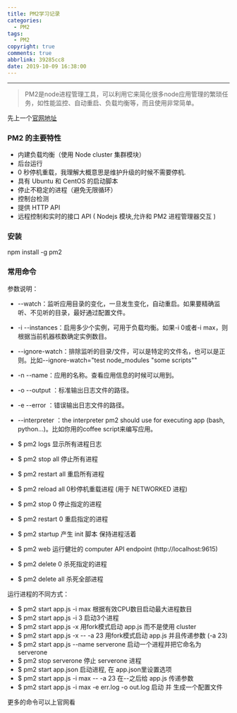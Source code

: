 ```yaml
---
title: PM2学习记录
categories:
  - PM2
tags:
  - PM2
copyright: true
comments: true
abbrlink: 39285cc8
date: 2019-10-09 16:38:00
---
```


<hr style='filter:progid:DXImageTransform.Microsoft.Glow(color=#FF0000,strength=10)' color='#FF0000' size='1' />

> PM2是node进程管理工具，可以利用它来简化很多node应用管理的繁琐任务，如性能监控、自动重启、负载均衡等，而且使用非常简单。

<!--more-->

先上一个[官网地址](http://pm2.keymetrics.io/docs/usage/quick-start/)

### PM2 的主要特性

* 内建负载均衡（使用 Node cluster 集群模块）
* 后台运行
* 0 秒停机重载，我理解大概意思是维护升级的时候不需要停机.
* 具有 Ubuntu 和 CentOS 的启动脚本
* 停止不稳定的进程（避免无限循环）
* 控制台检测
* 提供 HTTP API
* 远程控制和实时的接口 API ( Nodejs 模块,允许和 PM2 进程管理器交互 )

### 安装

npm install -g pm2

### 常用命令

参数说明：

* --watch：监听应用目录的变化，一旦发生变化，自动重启。如果要精确监听、不见听的目录，最好通过配置文件。
* -i --instances：启用多少个实例，可用于负载均衡。如果-i 0或者-i max，则根据当前机器核数确定实例数目。
* --ignore-watch：排除监听的目录/文件，可以是特定的文件名，也可以是正则。比如--ignore-watch="test node_modules "some scripts""
* -n --name：应用的名称。查看应用信息的时候可以用到。
* -o --output <path>：标准输出日志文件的路径。
* -e --error <path>：错误输出日志文件的路径。
* --interpreter <interpreter>：the interpreter pm2 should use for executing app (bash, python...)。比如你用的coffee script来编写应用。

* $ pm2 logs 显示所有进程日志
* $ pm2 stop all 停止所有进程
* $ pm2 restart all 重启所有进程
* $ pm2 reload all 0秒停机重载进程 (用于 NETWORKED 进程)
* $ pm2 stop 0 停止指定的进程
* $ pm2 restart 0 重启指定的进程
* $ pm2 startup 产生 init 脚本 保持进程活着
* $ pm2 web 运行健壮的 computer API endpoint (http://localhost:9615)
* $ pm2 delete 0 杀死指定的进程
* $ pm2 delete all 杀死全部进程
 
运行进程的不同方式：

* $ pm2 start app.js -i max 根据有效CPU数目启动最大进程数目
* $ pm2 start app.js -i 3 启动3个进程
* $ pm2 start app.js -x 用fork模式启动 app.js 而不是使用 cluster
* $ pm2 start app.js -x -- -a 23 用fork模式启动 app.js 并且传递参数 (-a 23)
* $ pm2 start app.js --name serverone 启动一个进程并把它命名为 serverone
* $ pm2 stop serverone 停止 serverone 进程
* $ pm2 start app.json 启动进程, 在 app.json里设置选项
* $ pm2 start app.js -i max -- -a 23 在--之后给 app.js 传递参数
* $ pm2 start app.js -i max -e err.log -o out.log 启动 并 生成一个配置文件

更多的命令可以上官网看
